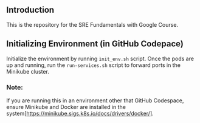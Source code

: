 ## Introduction
This is the repository for the SRE Fundamentals with Google Course. 

## Initializing Environment (in GitHub Codepace)
Initialize the environment by running ```ìnit_env.sh``` script. Once the pods are up and running, run the ```run-services.sh``` script to forward ports in the Minikube cluster. 

### Note:
If you are running this in an environment other that GitHub Codespace, ensure Minikube and Docker are installed in the system[https://minikube.sigs.k8s.io/docs/drivers/docker/].
